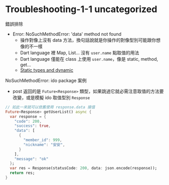# Troubleshooting-1-1 uncategorized

錯誤排除

- Error: NoSuchMethodError: 'data' method not found
  - 操作對像上沒有 data 方法，換句話說就是你操作的對像型別可能跟你想像的不一樣
  - Dart language 裡 Map, List... 沒有 `user.name` 點取值的用法
  - Dart language 僅能在 class 上使用 `user.name`，像是 static, method, get... 
  - [Static types and dynamic](https://dart.dev/guides/language/extension-methods#static-types-and-dynamic)
  
NoSuchMethodError: ido package 案例
  - post 返回的是 `Future<Response>` 類型，如果跳過它就必需注意取值的方法要改變，或是模擬 ido 取值型別 `Response`
  ```dart
  // 如此一來就可以依舊使用 response.data 接值
  Future<Response> getUserList() async {
    var response = {
      "code": 200,
      "success": true,
      "data": [
        {
          "member_id": 999,
          "nickname": "安安",
        }
      ],
      "message": "ok"
    };
    var res = Response(statusCode: 200, data: json.encode(response));
    return res;
  }
  ```
